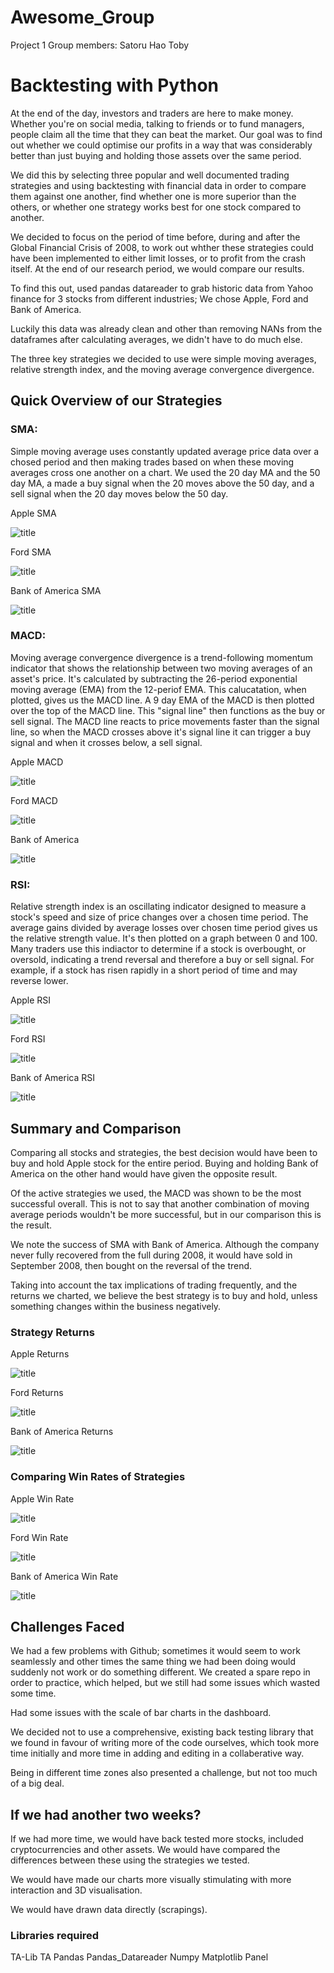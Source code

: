 # Awesome_Group
Project 1 
Group members:
Satoru
Hao
Toby

# Backtesting with Python 

At the end of the day, investors and traders are here to make money. Whether you're on social media, talking to friends or to fund managers, people claim all the time that they can beat the market. 
Our goal was to find out whether we could optimise our profits in a way that was considerably better than just buying and holding those assets over the same period. 

We did this by selecting three popular and well documented trading strategies and using backtesting with financial data in order to compare them against one another, find whether one is more superior than the others, or whether one strategy works best for one stock compared to another.

We decided to focus on the period of time before, during and after the Global Financial Crisis of 2008, to work out whther these strategies could have been implemented to either limit losses, or to profit from the crash itself. At the end of our research period, we would compare our results.

To find this out, used pandas datareader to grab historic data from Yahoo finance for 3 stocks from different industries; We chose Apple, Ford and Bank of America. 

Luckily this data was already clean and other than removing NANs from the dataframes after calculating averages, we didn't have to do much else.

The three key strategies we decided to use were simple moving averages, relative strength index, and the moving average convergence divergence.

## Quick Overview of our Strategies

### SMA:
Simple moving average uses constantly updated average price data over a chosed period and then making trades based on when these moving averages cross one another on a chart. We used the 20 day MA and the 50 day MA, a made a buy signal when the 20 moves above the 50 day, and a sell signal when the 20 day moves below the 50 day.

Apple SMA
>
![title](Images/Apple_SMA.png)

Ford SMA
>
![title](Images/Ford_SMA.png)

Bank of America SMA
>
![title](Images/BAC_SMA.png)

### MACD:
Moving average convergence divergence is a trend-following momentum indicator that shows the relationship between two moving averages of an asset's price. It's calculated by subtracting the 26-period exponential moving average (EMA) from the 12-periof EMA.
This calucatation, when plotted, gives us the MACD line. A 9 day EMA of the MACD is then plotted over the top of the MACD line. This "signal line" then functions as the buy or sell signal. The MACD line reacts to price movements faster than the signal line, so when the MACD crosses above it's signal line it can trigger a buy signal and when it crosses below, a sell signal. 

Apple MACD
>
![title](Images/Apple_MACD.png)

Ford MACD
>
![title](Images/Ford_MACD.png)

Bank of America
>
![title](Images/BAC_MACD.png)

### RSI:
Relative strength index is an oscillating indicator designed to measure a stock's speed and size of price changes over a chosen time period. The average gains divided by average losses over chosen time period gives us the relative strength value. It's then plotted on a graph between 0 and 100. Many traders use this indiactor to determine if a stock is overbought, or oversold, indicating a trend reversal and therefore a buy or sell signal. For example, if a stock has risen rapidly in a short period of time and may reverse lower.

Apple RSI
>
![title](Images/Apple_RSI.png)

Ford RSI
>
![title](Images/Ford_RSI.png)

Bank of America RSI
>
![title](Images/BAC_RSI.png)

## Summary and Comparison

Comparing all stocks and strategies, the best decision would have been to buy and hold Apple stock for the entire period. Buying and holding Bank of America on the other hand would have given the opposite result. 

Of the active strategies we used, the MACD was shown to be the most successful overall. This is not to say that another combination of moving average periods wouldn't be more successful, but in our comparison this is the result.

We note the success of SMA with Bank of America. Although the company never fully recovered from the full during 2008, it would have sold in September 2008, then bought on the reversal of the trend. 

Taking into account the tax implications of trading frequently, and the returns we charted, we believe the best strategy is to buy and hold, unless something changes within the business negatively.

### Strategy Returns

Apple Returns
>
![title](Images/Apple_Return.png)

Ford Returns
>
![title](Images/Ford_Return.png)

Bank of America Returns
>
![title](Images/BAC_Return.png)

### Comparing Win Rates of Strategies

Apple Win Rate
>
![title](Images/Apple_Win.png)

Ford Win Rate
>
![title](Images/Ford_Win.png)

Bank of America Win Rate
>
![title](Images/BAC_Win.png)


## Challenges Faced

We had a few problems with Github; sometimes it would seem to work seamlessly and other times the same thing we had been doing would suddenly not work or do something different. We created a spare repo in order to practice, which helped, but we still had some issues which wasted some time.

Had some issues with the scale of bar charts in the dashboard.

We decided not to use a comprehensive, existing back testing library that we found in favour of writing more of the code ourselves, which took more time initially and more time in adding and editing in a collaberative way.

Being in different time zones also presented a challenge, but not too much of a big deal.

## If we had another two weeks?

If we had more time, we would have back tested more stocks, included cryptocurrencies and other assets. We would have compared the differences between these using the strategies we tested.

We would have made our charts more visually stimulating with more interaction and 3D visualisation.

We would have drawn data directly (scrapings).

### Libraries required
TA-Lib
TA
Pandas
Pandas_Datareader
Numpy
Matplotlib
Panel


